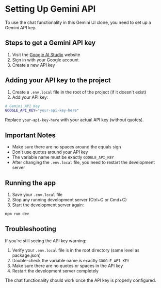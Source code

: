 # Setting Up Gemini API

To use the chat functionality in this Gemini UI clone, you need to set up a Gemini API key.

## Steps to get a Gemini API key

1. Visit the [Google AI Studio](https://makersuite.google.com/app/apikey) website
2. Sign in with your Google account
3. Create a new API key

## Adding your API key to the project

1. Create a `.env.local` file in the root of the project (if it doesn't exist)
2. Add your API key:

```bash
# Gemini API Key
GOOGLE_API_KEY="your-api-key-here"
```

Replace `your-api-key-here` with your actual API key (without quotes).

## Important Notes

- Make sure there are no spaces around the equals sign
- Don't use quotes around your API key
- The variable name must be exactly `GOOGLE_API_KEY`
- After changing the `.env.local` file, you need to restart the development server

## Running the app

1. Save your `.env.local` file
2. Stop any running development server (Ctrl+C or Cmd+C)
3. Start the development server again:

```bash
npm run dev
```

## Troubleshooting

If you're still seeing the API key warning:

1. Verify your `.env.local` file is in the root directory (same level as package.json)
2. Double-check the variable name is exactly `GOOGLE_API_KEY`
3. Make sure there are no quotes or spaces in the API key
4. Restart the development server completely

The chat functionality should work once the API key is properly configured. 